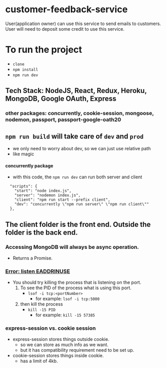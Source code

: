 # customer-feedback-service
User(application owner) can use this service to send emails to customers. User will need to deposit some credit to use this service.

# To run the project
- `clone`
- `npm install`
- `npm run dev`

## Tech Stack: NodeJS, React, Redux, Heroku, MongoDB, Google OAuth, Express
### other packages: concurrently, cookie-session, mongoose, nodemon, passport, passport-google-oath20

## `npm run build` will take care of `dev` and `prod`
- we only need to worry about dev, so we can just use relative path
- like magic

#### concurrently package
- with this code, the `npm run dev` can run both server and client
```
  "scripts": {
    "start": "node index.js",
    "server": "nodemon index.js",
    "client": "npm run start --prefix client",
    "dev": "concurrently \"npm run server\" \"npm run client\""
  },
```

## The client folder is the front end. Outside the folder is the back end.

### Accessing MongoDB will always be async operation.
- Returns a Promise.

### [Error: listen EADDRINUSE](https://stackoverflow.com/a/30163868/8328220)
- You should try killing the process that is listening on the port.
  1. To see the PID of the process what is using this port.
      - `lsof -i tcp:<portNumber>`
        - for example: `lsof -i tcp:5000`
  2. then kill the process
      - `kill -15 PID`
        - for example: `kill -15 57385`

### express-session vs. cookie session
- express-session stores things outside cookie.
  - so we can store as much info as we want.
  - but it has compatibility requirement need to be set up.
- cookie-session stores things inside cookie.
  - has a limit of 4kb.
